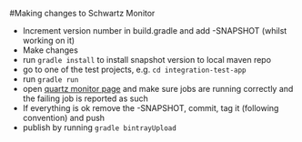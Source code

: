 #Making changes to Schwartz Monitor

* Increment version number in build.gradle and add -SNAPSHOT (whilst working on it)
* Make changes
* run `gradle install` to install snapshot version to local maven repo
* go to one of the test projects, e.g. `cd integration-test-app`
* run `gradle run`
* open [quartz monitor page](http://localhost:8080/quartz/list) and make sure jobs are running correctly and the failing job is reported as such
* If everything is ok remove the -SNAPSHOT, commit, tag it (following convention) and push
* publish by running `gradle bintrayUpload`


